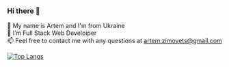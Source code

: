 ### Hi there 👋



💬  My name is Artem and I'm from Ukraine <br />
👯  I’m Full Stack Web Develoiper <br />
📫  Feel free to contact me with any questions at artem.zimovets@gmail.com  <br />

[![Top Langs](https://github-readme-stats.vercel.app/api/top-langs/?username=anuraghazra&exclude_repo=github-readme-stats,anuraghazra.github.io)](https://github.com/anuraghazra/github-readme-stats)



